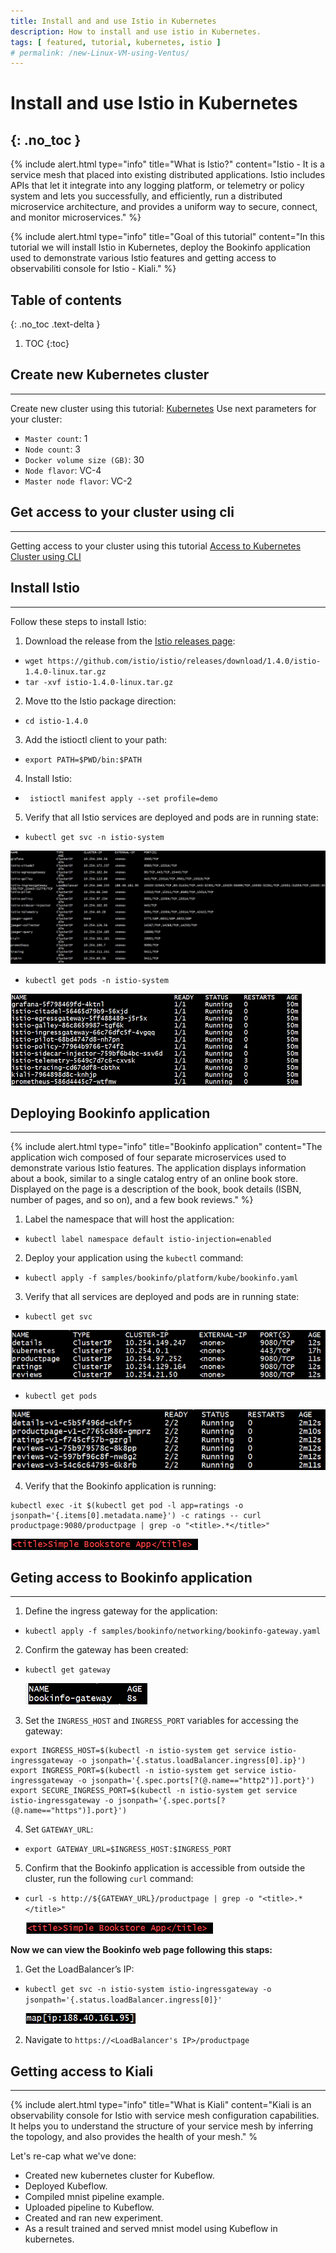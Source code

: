 ```yaml
---
title: Install and and use Istio in Kubernetes
description: How to install and use istio in Kubernetes.
tags: [ featured, tutorial, kubernetes, istio ]
# permalink: /new-Linux-VM-using-Ventus/
---
```

# Install and use Istio in Kubernetes
{: .no_toc }
---

{% include alert.html type="info" title="What is Istio?" content="Istio - It is a service mesh that placed into existing distributed applications. Istio includes APIs that let it integrate into any logging platform, or telemetry or policy system and lets you successfully, and efficiently, run a distributed microservice architecture, and provides a uniform way to secure, connect, and monitor microservices." %}

{% include alert.html type="info" title="Goal of this tutorial" content="In this tutorial we will install Istio in Kubernetes, deploy the Bookinfo application used to demonstrate various Istio features and getting access to observabiliti console for Istio - Kiali." %}

## Table of contents
{: .no_toc .text-delta }

1. TOC
{:toc}

## Create new Kubernetes cluster
---

Create new cluster using this tutorial: <a href ="https://masterhorn.github.io/docs/docs/coretasks/Kubernetes">Kubernetes</a> Use next parameters for your cluster:
  - `Master count`: 1
  - `Node count`: 3
  - `Docker volume size (GB)`: 30
  - `Node flavor`: VC-4
  - `Master node flavor`: VC-2


## Get access to your cluster using cli
---

Getting access to your cluster using this tutorial <a href ="https://masterhorn.github.io/docs/docs/coretasks/access-by-cli">Access to Kubernetes Cluster using CLI</a>

## Install Istio
---

Follow these steps to install Istio:

1) Download the release from the <a href ="https://github.com/istio/istio/releases/">Istio releases page</a>: 
- `wget https://github.com/istio/istio/releases/download/1.4.0/istio-1.4.0-linux.tar.gz`
- `tar -xvf istio-1.4.0-linux.tar.gz`

2) Move tto the Istio package direction:  
- `cd istio-1.4.0`

3) Add the istioctl client to your path:
- `export PATH=$PWD/bin:$PATH`

4) Install Istio:
- ` istioctl manifest apply --set profile=demo`

5) Verify that all Istio services are deployed and pods are in running state:
- `kubectl get svc -n istio-system`

![](../../assets/img/tutorials/Istio/verify_svc.png)

- `kubectl get pods -n istio-system` 

![](../../assets/img/tutorials/Istio/verify_pods.png)

## Deploying Bookinfo application 
---

{% include alert.html type="info" title="Bookinfo application" content="The application wich composed of four separate microservices used to demonstrate various Istio features. The application displays information about a book, similar to a single catalog entry of an online book store. Displayed on the page is a description of the book, book details (ISBN, number of pages, and so on), and a few book reviews." %}

1) Label the namespace that will host the application:
- `kubectl label namespace default istio-injection=enabled`

2) Deploy your application using the `kubectl` command:
- `kubectl apply -f samples/bookinfo/platform/kube/bookinfo.yaml`

3) Verify that all services are deployed and pods are in running state:
- `kubectl get svc` 

![](../../assets/img/tutorials/Istio/verify_svc_2.png)

- `kubectl get pods` 

![](../../assets/img/tutorials/Istio/verify_pods_2.png)

4) Verify that the Bookinfo application is running:

```
kubectl exec -it $(kubectl get pod -l app=ratings -o jsonpath='{.items[0].metadata.name}') -c ratings -- curl productpage:9080/productpage | grep -o "<title>.*</title>"
```
![](../../assets/img/tutorials/Istio/verify_bookinfo.png)

## Geting access to Bookinfo application 
---

1) Define the ingress gateway for the application:
- `kubectl apply -f samples/bookinfo/networking/bookinfo-gateway.yaml`

2) Confirm the gateway has been created:
- `kubectl get gateway` 

   ![](../../assets/img/tutorials/Istio/gateway.png)

3) Set the `INGRESS_HOST` and `INGRESS_PORT` variables for accessing the gateway:
```
export INGRESS_HOST=$(kubectl -n istio-system get service istio-ingressgateway -o jsonpath='{.status.loadBalancer.ingress[0].ip}')
export INGRESS_PORT=$(kubectl -n istio-system get service istio-ingressgateway -o jsonpath='{.spec.ports[?(@.name=="http2")].port}')
export SECURE_INGRESS_PORT=$(kubectl -n istio-system get service istio-ingressgateway -o jsonpath='{.spec.ports[?(@.name=="https")].port}')
```
4) Set `GATEWAY_URL`:
- `export GATEWAY_URL=$INGRESS_HOST:$INGRESS_PORT`

5) Confirm that the Bookinfo application is accessible from outside the cluster, run the following `curl` command:
- `curl -s http://${GATEWAY_URL}/productpage | grep -o "<title>.*</title>"`

   ![](../../assets/img/tutorials/Istio/verify_bookinfo.png)

**Now we can view the Bookinfo web page following this staps:**
1) Get the LoadBalancer’s IP:
- `kubectl get svc -n istio-system istio-ingressgateway -o jsonpath='{.status.loadBalancer.ingress[0]}'`

   ![](../../assets/img/tutorials/Istio/loadbalancer_ip.png)

2) Navigate to `https://<LoadBalancer's IP>/productpage`

## Getting access to Kiali
--- 

{% include alert.html type="info" title="What is Kiali" content="Kiali is an observability console for Istio with service mesh configuration capabilities. It helps you to understand the structure of your service mesh by inferring the topology, and also provides the health of your mesh." %







Let's re-cap what we've done:
- Created new kubernetes cluster for Kubeflow.
- Deployed Kubeflow.
- Compiled mnist pipeline example.
- Uploaded pipeline to Kubeflow.
- Created and ran new experiment.
- As a result trained and served mnist model using Kubeflow in kubernetes.
